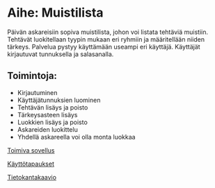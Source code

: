 # Aihe: Muistilista

Päivän askareisiin sopiva muistilista, johon voi listata tehtäviä muistiin. Tehtävät luokitellaan tyypin mukaan eri ryhmiin ja määritellään niiden tärkeys. 
Palvelua pystyy käyttämään useampi eri käyttäjä. Käyttäjät kirjautuvat tunnuksella ja salasanalla.


## Toimintoja:

* Kirjautuminen
* Käyttäjätunnuksien luominen
* Tehtävän lisäys ja poisto
* Tärkeysasteen lisäys 
* Luokkien lisäys ja poisto
* Askareiden luokittelu
* Yhdellä askareella voi olla monta luokkaa

[Toimiva sovellus](https://tsoha-muikkarilista.herokuapp.com/tasks)

[Käyttötapaukset](https://github.com/JasmineLindelof/Muistilista/blob/master/documentation/käyttötapaukset.md)

[Tietokantakaavio](https://github.com/JasmineLindelof/Muistilista/blob/master/documentation/tietokantakaavio.md)


